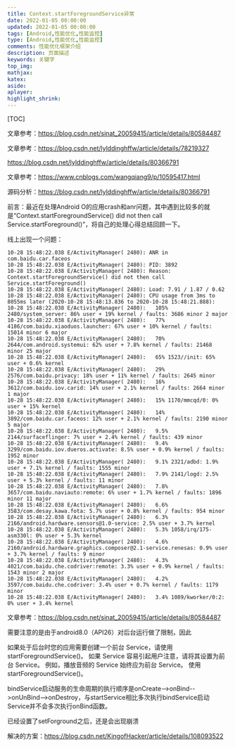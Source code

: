 ```yaml
---
title: Context.startForegroundService异常
date: 2022-01-05 00:00:00
updated: 2022-01-05 00:00:00
tags: [Android,性能优化,性能监控]
type: [Android,性能优化,性能监控]
comments: 性能优化框架介绍
description: 页面描述
keywords: 关键字
top_img:
mathjax:
katex:
aside:
aplayer:
highlight_shrink:
---
```


[TOC]



文章参考：https://blog.csdn.net/sinat_20059415/article/details/80584487

文章参考：https://blog.csdn.net/lylddinghffw/article/details/78219327

https://blog.csdn.net/lylddinghffw/article/details/80366791

文章参考：https://www.cnblogs.com/wangqiang9/p/10595417.html




源码分析：https://blog.csdn.net/lylddinghffw/article/details/80366791



前言：最近在处理Android O的应用crash和anr问题，其中遇到比较多的就是“Context.startForegroundService() did not then call Service.startForeground()”，将自己的处理心得总结回顾一下。


线上出现一个问题：

```
10-28 15:48:22.038 E/ActivityManager( 2480): ANR in com.baidu.car.faceos
10-28 15:48:22.038 E/ActivityManager( 2480): PID: 3892
10-28 15:48:22.038 E/ActivityManager( 2480): Reason: Context.startForegroundService() did not then call Service.startForeground()
10-28 15:48:22.038 E/ActivityManager( 2480): Load: 7.91 / 1.87 / 0.62
10-28 15:48:22.038 E/ActivityManager( 2480): CPU usage from 3ms to 8055ms later (2020-10-28 15:48:13.836 to 2020-10-28 15:48:21.888):
10-28 15:48:22.038 E/ActivityManager( 2480):   105% 2480/system_server: 86% user + 19% kernel / faults: 3686 minor 2 major
10-28 15:48:22.038 E/ActivityManager( 2480):   77% 4186/com.baidu.xiaoduos.launcher: 67% user + 10% kernel / faults: 15014 minor 6 major
10-28 15:48:22.038 E/ActivityManager( 2480):   70% 2644/com.android.systemui: 62% user + 7.8% kernel / faults: 21468 minor 25 major
10-28 15:48:22.038 E/ActivityManager( 2480):   65% 1523//init: 65% user + 0.6% kernel
10-28 15:48:22.038 E/ActivityManager( 2480):   29% 2576/com.baidu.privacy: 18% user + 11% kernel / faults: 2645 minor
10-28 15:48:22.038 E/ActivityManager( 2480):   16% 3612/com.baidu.iov.carid: 14% user + 2.1% kernel / faults: 2664 minor 1 major
10-28 15:48:22.038 E/ActivityManager( 2480):   15% 1170/mmcqd/0: 0% user + 15% kernel
10-28 15:48:22.038 E/ActivityManager( 2480):   14% 3892/com.baidu.car.faceos: 12% user + 2.1% kernel / faults: 2190 minor 5 major
10-28 15:48:22.038 E/ActivityManager( 2480):   9.5% 2144/surfaceflinger: 7% user + 2.4% kernel / faults: 439 minor
10-28 15:48:22.038 E/ActivityManager( 2480):   9.4% 3299/com.baidu.iov.dueros.activate: 8.5% user + 0.9% kernel / faults: 1952 minor
10-28 15:48:22.038 E/ActivityManager( 2480):   9.1% 2321/adbd: 1.9% user + 7.1% kernel / faults: 1555 minor
10-28 15:48:22.038 E/ActivityManager( 2480):   7.9% 2141/logd: 2.5% user + 5.3% kernel / faults: 11 minor
10-28 15:48:22.038 E/ActivityManager( 2480):   7.8% 3657/com.baidu.naviauto:remote: 6% user + 1.7% kernel / faults: 1896 minor 11 major
10-28 15:48:22.038 E/ActivityManager( 2480):   6.6% 3583/com.desay.kawa.fota: 5.7% user + 0.8% kernel / faults: 954 minor
10-28 15:48:22.038 E/ActivityManager( 2480):   6.3% 2166/android.hardware.sensors@1.0-service: 2.5% user + 3.7% kernel
10-28 15:48:22.038 E/ActivityManager( 2480):   5.3% 1058/irq/175-asm330l: 0% user + 5.3% kernel
10-28 15:48:22.038 E/ActivityManager( 2480):   4.6% 2160/android.hardware.graphics.composer@2.1-service.renesas: 0.9% user + 3.7% kernel / faults: 9 minor
10-28 15:48:22.038 E/ActivityManager( 2480):   4.3% 4021/com.baidu.che.codriver:remote: 3.3% user + 0.9% kernel / faults: 1543 minor 2 major
10-28 15:48:22.038 E/ActivityManager( 2480):   4.2% 3597/com.baidu.che.codriver: 3.4% user + 0.7% kernel / faults: 1179 minor
10-28 15:48:22.038 E/ActivityManager( 2480):   3.4% 1089/kworker/0:2: 0% user + 3.4% kernel
```


文章参考：https://blog.csdn.net/sinat_20059415/article/details/80584487





需要注意的是由于android8.0（API26）对后台运行做了限制，因此

如果处于后台时您的应用需要创建一个前台 Service，请使用 startForegroundService()。
如果 Service 容易引起用户注意，请将其设置为前台 Service。 例如，播放音频的 Service 始终应为前台 Service。 使用 startForegroundService()。


bindService启动服务的生命周期的执行顺序是onCreate-->onBind-->onUnBind-->onDestroy，与startService相比多次执行bindService启动Service并不会多次执行onBind函数。


已经设置了setForground之后，还是会出现崩溃

解决的方案：https://blog.csdn.net/KingofHacker/article/details/108093522

​    

